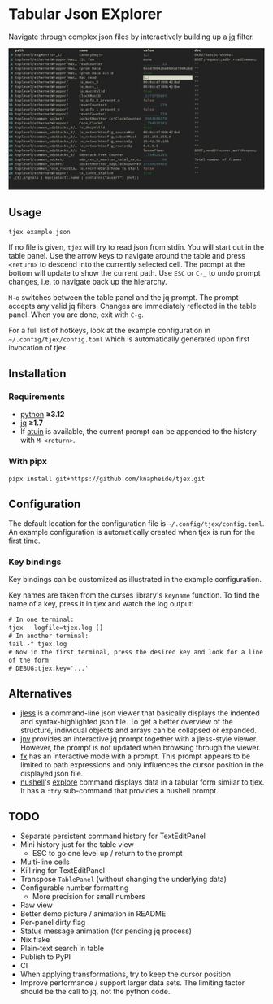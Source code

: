 # Tabular Json EXplorer

Navigate through complex json files by interactively building up a [jq](https://jqlang.org) filter.

![demo image](doc/demo.png)

## Usage

```shell
tjex example.json
```

If no file is given, `tjex` will try to read json from stdin.
You will start out in the table panel.
Use the arrow keys to navigate around the table and press `<return>` to descend into the currently selected cell.
The prompt at the bottom will update to show the current path.
Use `ESC` or `C-_` to undo prompt changes, i.e. to navigate back up the hierarchy.

`M-o` switches between the table panel and the jq prompt.
The prompt accepts any valid jq filters.
Changes are immediately reflected in the table panel.
When you are done, exit with `C-g`.

For a full list of hotkeys, look at the example configuration in `~/.config/tjex/config.toml` which is automatically generated upon first invocation of tjex.

## Installation

### Requirements

* [python](https://www.python.org) __≥3.12__
* [jq](https://jqlang.org) __≥1.7__
* If [atuin](https://atuin.sh) is available, the current prompt can be appended to the history with `M-<return>`.

### With pipx

```shell
pipx install git+https://github.com/knapheide/tjex.git
```

## Configuration

The default location for the configuration file is `~/.config/tjex/config.toml`.
An example configuration is automatically created when tjex is run for the first time.

### Key bindings

Key bindings can be customized as illustrated in the example configuration.

Key names are taken from the curses library's `keyname` function.
To find the name of a key, press it in tjex and watch the log output:

```shell
# In one terminal:
tjex --logfile=tjex.log []
# In another terminal:
tail -f tjex.log
# Now in the first terminal, press the desired key and look for a line of the form
# DEBUG:tjex:key='...'
```

## Alternatives

* [jless](https://github.com/PaulJuliusMartinez/jless)
  is a command-line json viewer that basically displays the indented and syntax-highlighted json file.
  To get a better overview of the structure, individual objects and arrays can be collapsed or expanded.
* [jnv](https://github.com/ynqa/jnv) provides an interactive jq prompt together with a jless-style viewer.
  However, the prompt is not updated when browsing through the viewer.
* [fx](https://fx.wtf/getting-started) has an interactive mode with a prompt.
  This prompt appears to be limited to path expressions and only influences the cursor position in the displayed json file.
* [nushell](https://www.nushell.sh)'s [explore](https://www.nushell.sh/book/explore.html) command displays data in a tabular form similar to tjex.
  It has a `:try` sub-command that provides a nushell prompt.

## TODO
* Separate persistent command history for TextEditPanel
* Mini history just for the table view
  * ESC to go one level up / return to the prompt
* Multi-line cells
* Kill ring for TextEditPanel
* Transpose `TablePanel` (without changing the underlying data)
* Configurable number formatting
  * More precision for small numbers
* Raw view
* Better demo picture / animation in README
* Per-panel dirty flag
* Status message animation (for pending jq process)
* Nix flake
* Plain-text search in table
* Publish to PyPI
* CI
* When applying transformations, try to keep the cursor position
* Improve performance / support larger data sets.
  The limiting factor should be the call to jq, not the python code.
